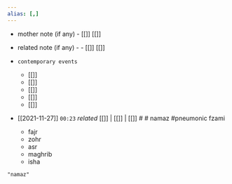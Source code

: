 ```yaml
---
alias: [,]
---
```

- mother note (if any)
		- [[]] [[]]
- related note (if any) -
		- [[]] [[]]
- `contemporary events`
	- [[]]
	- [[]]
	- [[]]
	- [[]]
	- [[]]

- [[2021-11-27]]  `00:23` _related_ [[]] | [[]] | [[]] # # namaz #pneumonic fzami
	- fajr
	- zohr
	- asr
	- maghrib
	- isha

```query
"namaz"
```